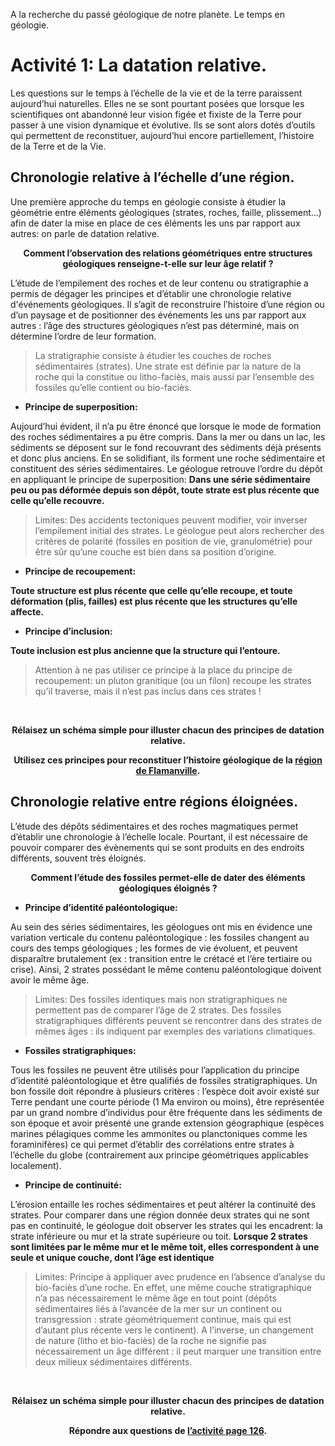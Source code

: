<p>A la recherche du passé géologique de notre planète. Le temps en géologie.</p>


# Activité 1: La datation relative.

Les questions sur le temps à l’échelle de la vie et de la terre paraissent aujourd’hui naturelles. Elles ne se sont pourtant posées que lorsque les scientifiques ont abandonné leur vision figée et fixiste de la Terre pour passer à une vision dynamique et évolutive. Ils se sont alors dotés d’outils qui permettent de reconstituer, aujourd’hui encore partiellement, l’histoire de la Terre et de la Vie.

## Chronologie relative à l’échelle d’une région.

Une première approche du temps en géologie consiste à étudier la géométrie entre éléments géologiques (strates, roches, faille, plissement...) afin de dater la mise en place de ces éléments les uns par rapport aux autres: on parle de datation relative.

<p align=center><strong>Comment l’observation des relations géométriques entre structures géologiques renseigne-t-elle sur leur âge relatif ?</strong></p>

L’étude de l’empilement des roches et de leur contenu ou stratigraphie a permis de dégager les principes et d’établir une chronologie relative d'événements géologiques. Il s’agit de reconstruire l’histoire d’une région ou d’un paysage et de positionner des événements les uns par rapport aux autres : l’âge des structures géologiques n’est pas déterminé, mais on détermine l’ordre de leur formation.

>La stratigraphie consiste à étudier les couches de roches sédimentaires (strates). Une strate est définie par la nature de la roche qui la constitue ou litho-faciès, mais aussi par l’ensemble des fossiles qu’elle contient ou bio-faciès.

- **Principe de superposition:** 

Aujourd’hui évident, il n’a pu être énoncé que lorsque le mode de formation des roches sédimentaires a pu être compris. Dans la mer ou dans un lac, les sédiments se déposent sur le fond recouvrant des sédiments déjà présents et donc plus anciens. En se solidifiant, ils forment une roche sédimentaire et constituent des séries sédimentaires. Le géologue retrouve l’ordre du dépôt en appliquant le principe de superposition: **Dans une série sédimentaire peu ou pas déformée depuis son dépôt, toute strate est plus récente que celle qu’elle recouvre.**

>Limites: Des accidents tectoniques peuvent modifier, voir inverser l’empilement initial des strates. Le géologue peut alors rechercher des critères de polarité (fossiles en position de vie, granulométrie) pour être sûr qu’une couche est bien dans sa position d’origine.


- **Principe de recoupement:** 

**Toute structure est plus récente que celle qu’elle recoupe, et toute déformation (plis, failles) est plus récente que les structures qu’elle affecte.**

- **Principe d’inclusion:** 

**Toute inclusion est plus ancienne que la structure qui l’entoure.**

>Attention à ne pas utiliser ce principe à la place du principe de recoupement: un pluton granitique (ou un filon) recoupe les strates qu’il traverse, mais il n’est pas inclus dans ces strates !

<p></br></p>

<p align=center><strong>Rélaisez un schéma simple pour illuster chacun des principes de datation relative.</strong></p>

<p align=center><strong>Utilisez ces principes pour reconstituer l’histoire géologique de la <a href="https://ipfs.io/ipfs/QmVhYuA9CPaZYtAjkRoNRehoSXTd1ZFbMycdu7sfHJYRth">région de Flamanville</a>.</strong></p>



## Chronologie relative entre régions éloignées.

L’étude des dépôts sédimentaires et des roches magmatiques permet d’établir une chronologie à l’échelle locale. Pourtant, il est nécessaire de pouvoir comparer des évènements qui se sont produits en des endroits différents, souvent très éloignés.

<p align=center><strong>Comment l’étude des fossiles permet-elle de dater des éléments géologiques éloignés ?</strong></p>



- **Principe d’identité paléontologique:**
 
Au sein des séries sédimentaires, les géologues ont mis en évidence une variation verticale du contenu paléontologique : les fossiles changent au cours des temps géologiques ; les formes de vie évoluent, et peuvent disparaître brutalement (ex : transition entre le crétacé et l’ère tertiaire ou crise). Ainsi, 2 strates possédant le même contenu paléontologique doivent avoir le même âge.

>Limites: Des fossiles identiques mais non stratigraphiques ne permettent pas de comparer l’âge de 2 strates. Des fossiles stratigraphiques différents peuvent se rencontrer dans des strates de mêmes âges : ils indiquent par exemples des variations climatiques.


- **Fossiles stratigraphiques:** 

Tous les fossiles ne peuvent être utilisés pour l’application du principe d’identité paléontologique et être qualifiés de fossiles stratigraphiques. Un bon fossile doit répondre à plusieurs critères : l’espèce doit avoir existé sur Terre pendant une courte période (1 Ma environ ou moins), être représentée par un grand nombre d’individus pour être fréquente dans les sédiments de son époque et avoir présenté une grande extension géographique (espèces marines pélagiques comme les ammonites ou planctoniques comme les foraminifères) ce qui permet d’établir des corrélations entre strates à l’échelle du globe (contrairement aux principe géométriques applicables localement).

- **Principe de continuité:** 

L’érosion entaille les roches sédimentaires et peut altérer la continuité des strates. Pour comparer dans une région donnée deux strates qui ne sont pas en continuité, le géologue doit observer les strates qui les encadrent: la strate inférieure ou mur et la strate supérieure ou toit. **Lorsque 2 strates sont limitées par le même mur et le même toit, elles correspondent à une seule et unique couche, dont l’âge est identique**

>Limites: Principe à appliquer avec prudence en l’absence d’analyse du bio-faciès d’une roche. En effet, une même couche stratigraphique n’a pas nécessairement le même âge en tout point (dépôts sédimentaires liés à l’avancée de la mer sur un continent ou transgression : strate géométriquement continue, mais qui est d’autant plus récente vers le continent). A l’inverse, un changement de nature (litho et bio-faciès) de la roche ne signifie pas nécessairement un âge différent : il peut marquer une transition entre deux milieux sédimentaires différents.


<p></br></p>

<p align=center><strong>Rélaisez un schéma simple pour illuster chacun des principes de datation relative.</strong></p>

<p align=center><strong>Répondre aux questions de <a href="https://ipfs.io/ipfs/QmQhRiv3K9se2YHnMbf8RM2kKQpetPFoEFka6sdc2gcWWK">l’activité page 126</a>.</strong></p>


